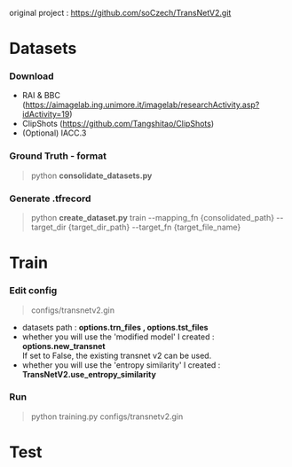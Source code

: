 original project : https://github.com/soCzech/TransNetV2.git   

# Datasets   
### Download  
* RAI & BBC (https://aimagelab.ing.unimore.it/imagelab/researchActivity.asp?idActivity=19)   
* ClipShots (https://github.com/Tangshitao/ClipShots)   
* (Optional) IACC.3   

### Ground Truth - format   
> python **consolidate_datasets.py**   

### Generate .tfrecord   
> python **create_dataset.py** train --mapping_fn {consolidated_path} --target_dir {target_dir_path} --target_fn {target_file_name}  

   
# Train   
### Edit config   
> configs/transnetv2.gin   
* datasets path  : **options.trn_files  ,  options.tst_files**
* whether you will use the 'modified model' I created  : **options.new_transnet**   
If set to False, the existing transnet v2 can be used.
* whether you will use the 'entropy similarity' I created : **TransNetV2.use_entropy_similarity**   

### Run   
> python training.py configs/transnetv2.gin   

# Test   
